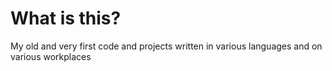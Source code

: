 # What is this?

My old and very first code and projects written in various languages and on various workplaces

